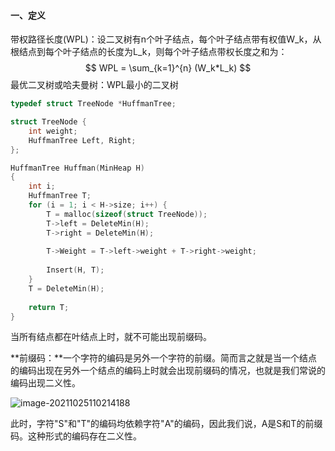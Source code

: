 #### 一、定义

​		带权路径长度(WPL)：设二叉树有n个叶子结点，每个叶子结点带有权值W_k，从根结点到每个叶子结点的长度为L_k，则每个叶子结点带权长度之和为：
$$
WPL = \sum_{k=1}^{n} (W_k*L_k)
$$
最优二叉树或哈夫曼树：WPL最小的二叉树

```c
typedef struct TreeNode *HuffmanTree;

struct TreeNode {
    int weight;
    HuffmanTree Left, Right;
};

HuffmanTree Huffman(MinHeap H)
{
    int i;
    HuffmanTree T;
    for (i = 1; i < H->size; i++) {
        T = malloc(sizeof(struct TreeNode));
        T->left = DeleteMin(H);
        T->right = DeleteMin(H);
        
        T->Weight = T->left->weight + T->right->weight;
        
        Insert(H, T);
    }
    T = DeleteMin(H);
    
    return T;
}
```



当所有结点都在叶结点上时，就不可能出现前缀码。

**前缀码：**一个字符的编码是另外一个字符的前缀。简而言之就是当一个结点的编码出现在另外一个结点的编码上时就会出现前缀码的情况，也就是我们常说的编码出现二义性。

![image-20211025110214188](C:\Users\E0004365\AppData\Roaming\Typora\typora-user-images\image-20211025110214188.png)

此时，字符"S"和"T"的编码均依赖字符"A"的编码，因此我们说，A是S和T的前缀码。这种形式的编码存在二义性。